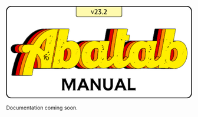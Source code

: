 <div align="center">

  <img src="../images/Logos/AbatabManualLogo.png" alt="Abatab Manual" width="512">

</div>

Documentation coming soon.
